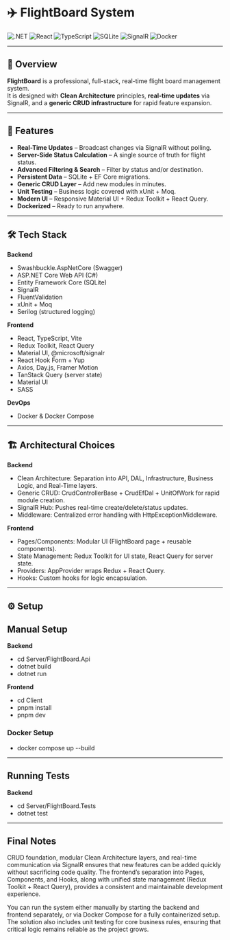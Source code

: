 # ✈️ FlightBoard System

![.NET](https://img.shields.io/badge/.NET%208.0-512BD4?logo=dotnet&logoColor=white)
![React](https://img.shields.io/badge/React-20232A?logo=react&logoColor=61DAFB)
![TypeScript](https://img.shields.io/badge/TypeScript-3178C6?logo=typescript&logoColor=white)
![SQLite](https://img.shields.io/badge/SQLite-07405E?logo=sqlite&logoColor=white)
![SignalR](https://img.shields.io/badge/SignalR-512BD4?logo=signalr&logoColor=white)
![Docker](https://img.shields.io/badge/Docker-2496ED?logo=docker&logoColor=white)

---

## 📌 Overview
**FlightBoard** is a professional, full-stack, real-time flight board management system.  
It is designed with **Clean Architecture** principles, **real-time updates** via SignalR, and a **generic CRUD infrastructure** for rapid feature expansion.

---

## 🚀 Features
- **Real-Time Updates** – Broadcast changes via SignalR without polling.
- **Server-Side Status Calculation** – A single source of truth for flight status.
- **Advanced Filtering & Search** – Filter by status and/or destination.
- **Persistent Data** – SQLite + EF Core migrations.
- **Generic CRUD Layer** – Add new modules in minutes.
- **Unit Testing** – Business logic covered with xUnit + Moq.
- **Modern UI** – Responsive Material UI + Redux Toolkit + React Query.
- **Dockerized** – Ready to run anywhere.

---

## 🛠 Tech Stack

**Backend**  
- Swashbuckle.AspNetCore (Swagger)
- ASP.NET Core Web API (C#)
- Entity Framework Core (SQLite)
- SignalR
- FluentValidation
- xUnit + Moq
- Serilog (structured logging)

**Frontend**  
- React, TypeScript, Vite
- Redux Toolkit, React Query
- Material UI, @microsoft/signalr
- React Hook Form + Yup
- Axios, Day.js, Framer Motion
- TanStack Query (server state)
- Material UI
- SASS

**DevOps**  
- Docker & Docker Compose

---

## 🏗 Architectural Choices

**Backend**  
- Clean Architecture: Separation into API, DAL, Infrastructure, Business Logic, and Real-Time layers.
- Generic CRUD: CrudControllerBase<T> + CrudEfDal<T> + UnitOfWork for rapid module creation.
- SignalR Hub: Pushes real-time create/delete/status updates.
- Middleware: Centralized error handling with HttpExceptionMiddleware.

**Frontend**  
- Pages/Components: Modular UI (FlightBoard page + reusable components).
- State Management: Redux Toolkit for UI state, React Query for server state.
- Providers: AppProvider wraps Redux + React Query.
- Hooks: Custom hooks for logic encapsulation.

---

## ⚙️ Setup

## Manual Setup
**Backend**  
 - cd Server/FlightBoard.Api
 - dotnet build
 - dotnet run

**Frontend**  
 - cd Client
 - pnpm install
 - pnpm dev

### Docker Setup
- docker compose up --build 

---

## Running Tests

**Backend**  
- cd Server/FlightBoard.Tests
- dotnet test

---

## Final Notes
 CRUD foundation, modular Clean Architecture layers, and real-time communication via SignalR ensures that new features can be added quickly without sacrificing code quality. The frontend’s separation into Pages, Components, and Hooks, along with unified state management (Redux Toolkit + React Query), provides a consistent and maintainable development experience.

 You can run the system either manually by starting the backend and frontend separately, or via Docker Compose for a fully containerized setup. The solution also includes unit testing for core business rules, ensuring that critical logic remains reliable as the project grows.

